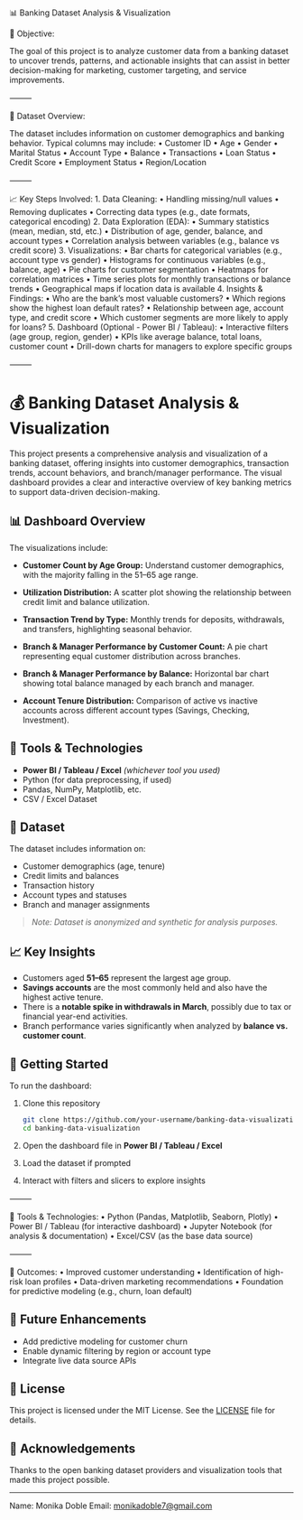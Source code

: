📊 Banking Dataset Analysis & Visualization

📌 Objective:

The goal of this project is to analyze customer data from a banking dataset to uncover trends, patterns, and actionable insights that can assist in better decision-making for marketing, customer targeting, and service improvements.

⸻

📁 Dataset Overview:

The dataset includes information on customer demographics and banking behavior. Typical columns may include:
	•	Customer ID
	•	Age
	•	Gender
	•	Marital Status
	•	Account Type
	•	Balance
	•	Transactions
	•	Loan Status
	•	Credit Score
	•	Employment Status
	•	Region/Location

⸻

📈 Key Steps Involved:
	1.	Data Cleaning:
	•	Handling missing/null values
	•	Removing duplicates
	•	Correcting data types (e.g., date formats, categorical encoding)
	2.	Data Exploration (EDA):
	•	Summary statistics (mean, median, std, etc.)
	•	Distribution of age, gender, balance, and account types
	•	Correlation analysis between variables (e.g., balance vs credit score)
	3.	Visualizations:
	•	Bar charts for categorical variables (e.g., account type vs gender)
	•	Histograms for continuous variables (e.g., balance, age)
	•	Pie charts for customer segmentation
	•	Heatmaps for correlation matrices
	•	Time series plots for monthly transactions or balance trends
	•	Geographical maps if location data is available
	4.	Insights & Findings:
	•	Who are the bank’s most valuable customers?
	•	Which regions show the highest loan default rates?
	•	Relationship between age, account type, and credit score
	•	Which customer segments are more likely to apply for loans?
	5.	Dashboard (Optional - Power BI / Tableau):
	•	Interactive filters (age group, region, gender)
	•	KPIs like average balance, total loans, customer count
	•	Drill-down charts for managers to explore specific groups

⸻

# 💰 Banking Dataset Analysis & Visualization

This project presents a comprehensive analysis and visualization of a banking dataset, offering insights into customer demographics, transaction trends, account behaviors, and branch/manager performance. The visual dashboard provides a clear and interactive overview of key banking metrics to support data-driven decision-making.

## 📊 Dashboard Overview

The visualizations include:

* **Customer Count by Age Group:**
  Understand customer demographics, with the majority falling in the 51–65 age range.

* **Utilization Distribution:**
  A scatter plot showing the relationship between credit limit and balance utilization.

* **Transaction Trend by Type:**
  Monthly trends for deposits, withdrawals, and transfers, highlighting seasonal behavior.

* **Branch & Manager Performance by Customer Count:**
  A pie chart representing equal customer distribution across branches.

* **Branch & Manager Performance by Balance:**
  Horizontal bar chart showing total balance managed by each branch and manager.

* **Account Tenure Distribution:**
  Comparison of active vs inactive accounts across different account types (Savings, Checking, Investment).

## 🧰 Tools & Technologies

* **Power BI / Tableau / Excel** *(whichever tool you used)*
* Python (for data preprocessing, if used)
* Pandas, NumPy, Matplotlib, etc.
* CSV / Excel Dataset

## 📂 Dataset

The dataset includes information on:

* Customer demographics (age, tenure)
* Credit limits and balances
* Transaction history
* Account types and statuses
* Branch and manager assignments

> *Note: Dataset is anonymized and synthetic for analysis purposes.*

## 📈 Key Insights

* Customers aged **51–65** represent the largest age group.
* **Savings accounts** are the most commonly held and also have the highest active tenure.
* There is a **notable spike in withdrawals in March**, possibly due to tax or financial year-end activities.
* Branch performance varies significantly when analyzed by **balance vs. customer count**.

## 🚀 Getting Started

To run the dashboard:

1. Clone this repository

   ```bash
   git clone https://github.com/your-username/banking-data-visualization.git
   cd banking-data-visualization
   ```
2. Open the dashboard file in **Power BI / Tableau / Excel**
3. Load the dataset if prompted
4. Interact with filters and slicers to explore insights

⸻

🧠 Tools & Technologies:
	•	Python (Pandas, Matplotlib, Seaborn, Plotly)
	•	Power BI / Tableau (for interactive dashboard)
	•	Jupyter Notebook (for analysis & documentation)
	•	Excel/CSV (as the base data source)

⸻

🎯 Outcomes:
	•	Improved customer understanding
	•	Identification of high-risk loan profiles
	•	Data-driven marketing recommendations
	•	Foundation for predictive modeling (e.g., churn, loan default)

## 📌 Future Enhancements

* Add predictive modeling for customer churn
* Enable dynamic filtering by region or account type
* Integrate live data source APIs

## 📄 License

This project is licensed under the MIT License. See the [LICENSE](LICENSE) file for details.

## 🙌 Acknowledgements

Thanks to the open banking dataset providers and visualization tools that made this project possible.

---

Name: Monika Doble
Email: monikadoble7@gmail.com
